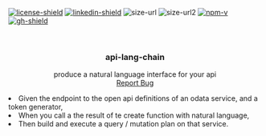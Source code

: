 [![license-shield]][license-url] [![linkedin-shield]][linkedin-url] ![size-url] ![size-url2] [![npm-v]][npm-url] [![gh-shield]][gh-url]

[license-shield]: https://img.shields.io/github/license/teaguestockwell/api-lang-chain.svg
[license-url]: https://github.com/teaguestockwell/api-lang-chain/blob/master/LICENSE
[linkedin-shield]: https://img.shields.io/badge/-LinkedIn-black.svg?logo=linkedin&colorB=555
[linkedin-url]: https://www.linkedin.com/in/teague-stockwell/
[size-url]: https://img.shields.io/bundlephobia/minzip/api-lang-chain
[size-url2]: https://img.shields.io/bundlephobia/min/api-lang-chain
[npm-v]: https://img.shields.io/npm/v/api-lang-chain
[npm-url]: https://www.npmjs.com/package/api-lang-chain
[gh-shield]: https://img.shields.io/badge/-GitHub-black.svg?logo=github&colorB=555
[gh-url]: https://github.com/teaguestockwell/api-lang-chain

<br />
<p align="center">
  <a href="https://github.com/teaguestockwell/api-lang-chain">
  </a>

  <h3 align="center">api-lang-chain</h3>

  <p align="center">
    produce a natural language interface for your api
    <br />
    <a href="https://github.com/teaguestockwell/api-lang-chain/issues">Report Bug</a>
  </p>
</p

- Given the endpoint to the open api definitions of an odata service, and a token generator, 
- When you call a the result of te create function with natural language,
- Then build and execute a query / mutation plan on that service.
